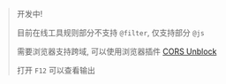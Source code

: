 > 开发中!
>
> 目前在线工具规则部分不支持 `@filter`, 仅支持部分 `@js`
>
> 需要浏览器支持跨域, 可以使用浏览器插件 [CORS Unblock](https://chromewebstore.google.com/detail/cors-unblock/lfhmikememgdcahcdlaciloancbhjino?hl=zh-CN&utm_source=ext_sidebar)
>
> 打开 `F12` 可以查看输出

<Playground />